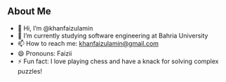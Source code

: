 ## About Me

- 👋 Hi, I’m @khanfaizulamin
- 🌱 I’m currently studying software engineering at Bahria University
- 📫 How to reach me: khanfaizulamin@gmail.com
- 😄 Pronouns: Faizii
- ⚡ Fun fact: I love playing chess and have a knack for solving complex puzzles!
